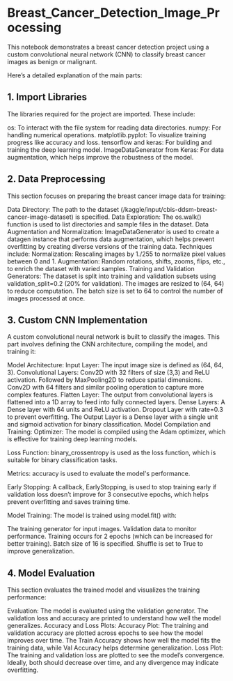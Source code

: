 # Breast_Cancer_Detection_Image_Processing
This notebook demonstrates a breast cancer detection project using a custom convolutional neural network (CNN) to classify breast cancer images as benign or malignant. 

Here’s a detailed explanation of the main parts:

## 1. Import Libraries
The libraries required for the project are imported. These include:

os: To interact with the file system for reading data directories.
numpy: For handling numerical operations.
matplotlib.pyplot: To visualize training progress like accuracy and loss.
tensorflow and keras: For building and training the deep learning model.
ImageDataGenerator from Keras: For data augmentation, which helps improve the robustness of the model.

## 2. Data Preprocessing
This section focuses on preparing the breast cancer image data for training:

Data Directory: The path to the dataset (/kaggle/input/cbis-ddsm-breast-cancer-image-dataset) is specified.
Data Exploration: The os.walk() function is used to list directories and sample files in the dataset.
Data Augmentation and Normalization:
ImageDataGenerator is used to create a datagen instance that performs data augmentation, which helps prevent overfitting by creating diverse versions of the training data. Techniques include:
Normalization: Rescaling images by 1./255 to normalize pixel values between 0 and 1.
Augmentation: Random rotations, shifts, zooms, flips, etc., to enrich the dataset with varied samples.
Training and Validation Generators: The dataset is split into training and validation subsets using validation_split=0.2 (20% for validation). The images are resized to (64, 64) to reduce computation. The batch size is set to 64 to control the number of images processed at once.

## 3. Custom CNN Implementation
A custom convolutional neural network is built to classify the images. This part involves defining the CNN architecture, compiling the model, and training it:

Model Architecture:
Input Layer: The input image size is defined as (64, 64, 3).
Convolutional Layers:
Conv2D with 32 filters of size (3,3) and ReLU activation.
Followed by MaxPooling2D to reduce spatial dimensions.
Conv2D with 64 filters and similar pooling operation to capture more complex features.
Flatten Layer: The output from convolutional layers is flattened into a 1D array to feed into fully connected layers.
Dense Layers:
A Dense layer with 64 units and ReLU activation.
Dropout Layer with rate=0.3 to prevent overfitting.
The Output Layer is a Dense layer with a single unit and sigmoid activation for binary classification.
Model Compilation and Training:
Optimizer: The model is compiled using the Adam optimizer, which is effective for training deep learning models.

Loss Function: binary_crossentropy is used as the loss function, which is suitable for binary classification tasks.

Metrics: accuracy is used to evaluate the model's performance.

Early Stopping: A callback, EarlyStopping, is used to stop training early if validation loss doesn’t improve for 3 consecutive epochs, which helps prevent overfitting and saves training time.

Model Training: The model is trained using model.fit() with:

The training generator for input images.
Validation data to monitor performance.
Training occurs for 2 epochs (which can be increased for better training).
Batch size of 16 is specified.
Shuffle is set to True to improve generalization.

## 4. Model Evaluation
This section evaluates the trained model and visualizes the training performance:

Evaluation:
The model is evaluated using the validation generator. The validation loss and accuracy are printed to understand how well the model generalizes.
Accuracy and Loss Plots:
Accuracy Plot: The training and validation accuracy are plotted across epochs to see how the model improves over time. The Train Accuracy shows how well the model fits the training data, while Val Accuracy helps determine generalization.
Loss Plot: The training and validation loss are plotted to see the model’s convergence. Ideally, both should decrease over time, and any divergence may indicate overfitting.
